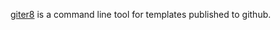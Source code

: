 [giter8][g8] is a command line tool for templates published to github.

[g8]: http://github.com/n8han/giter8 
